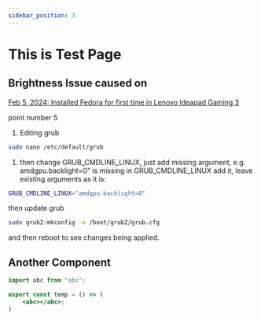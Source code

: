 ```yaml
---
sidebar_position: 3
---
```


# This is Test Page

## Brightness Issue caused on

[Feb 5, 2024: Installed Fedora for first time in Lenovo Ideapad Gaming 3](https://www.notion.so/Feb-5-2024-Installed-Fedora-for-first-time-in-Lenovo-Ideapad-Gaming-3-a5c818b55bfb4513aeb1d06c47e5fa60?pvs=21)

point number 5

1. Editing grub

```bash
sudo nano /etc/default/grub
```

1. then change GRUB_CMDLINE_LINUX, just add missing argument, e.g. amdgpu.backlight=0" is missing in GRUB_CMDLINE_LINUX add it, leave existing arguments as it is:

```bash title="/etc/default/grub"
GRUB_CMDLINE_LINUX="amdgpu.backlight=0"
```

then update grub

```bash
sudo grub2-mkconfig -o /boot/grub2/grub.cfg
```

and then reboot to see changes being applied.

## Another Component

```jsx title="~/sample/path/to/component.jsx"
import abc from "abc";

export const temp = () => (
    <abc></abc>;
)
```
